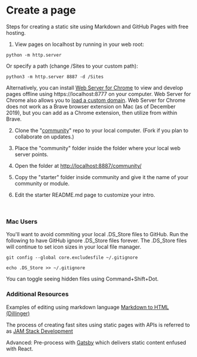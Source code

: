 # Create a page

Steps for creating a static site using Markdown and GitHub Pages with free hosting.  

1. View pages on localhost by running in your web root:  

 <code>python -m http.server</code>

 Or specify a path (change /Sites to your custom path):

 <code>python3 -m http.server 8887 -d /Sites</code>

 Alternatively, you can install [Web Server for Chrome](https://chrome.google.com/webstore/detail/web-server-for-chrome/ofhbbkphhbklhfoeikjpcbhemlocgigb?hl=en) to view and develop pages offline using https://localhost:8777 on your computer. Web Server for Chrome also allows you to [load a custom domain](https://medium.com/@jmatix/using-chrome-as-a-local-web-server-af04baffd581). Web Server for Chrome does not work as a Brave browser extension on Mac (as of December 2019), but you can add as a Chrome extension, then utilize from within Brave.

2. Clone the "<a href='https://github.com/modelearth/community'>community</a>" repo to your local computer.  (Fork if you plan to collaborate on updates.)

3. Place the "community" folder inside the folder where your local web server points.  

4. Open the folder at [http://localhost:8887/community/](http://localhost:8887/community/)  

5. Copy the "starter" folder inside community and give it the name of your community or module.

6. Edit the starter README.md page to customize your intro.  

<br>

### Mac Users
You'll want to avoid commiting your local .DS_Store files to GitHub. Run the following to have GitHub ignore .DS_Store files forever. The .DS_Store files will continue to set icon sizes in your local file manager.   
 
<!-- Avoid .DS_Store file creation over network connections (article from 2011, confirm this still occurs)
	https://support.apple.com/en-us/HT1629 -->
<code>git config --global core.excludesfile ~/.gitignore  
echo .DS_Store >> ~/.gitignore</code>  

You can toggle seeing hidden files using Command+Shift+Dot. 

### Additional Resources

Examples of editing using markdown language [Markdown to HTML (Dillinger)](https://dillinger.io/)  

The process of creating fast sites using static pages with APIs is referred to as [JAM Stack Development](https://jamstack.org)  

Advanced: Pre-process with [Gatsby](https://www.gatsbyjs.org/) which delivers static content enfused with React. 
 